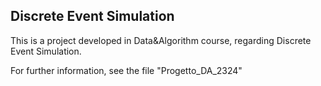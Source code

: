 ## Discrete Event Simulation

This is a project developed in Data&Algorithm course, regarding Discrete Event Simulation.

For further information, see the file "Progetto_DA_2324"